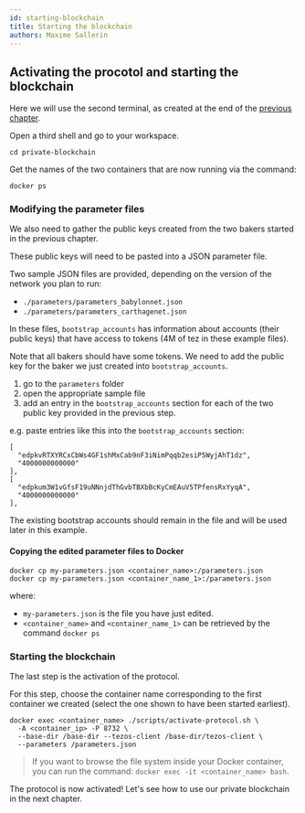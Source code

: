 ```yaml
---
id: starting-blockchain
title: Starting the blockchain
authors: Maxime Sallerin
---
```



## Activating the procotol and starting the blockchain

Here we will use the second terminal, as created at the end of the [previous chapter](/genesis).

Open a third shell and go to your workspace.

```
cd private-blockchain
```

Get the names of the two containers that are now running via the command:

```shell
docker ps
```

### Modifying the parameter files

We also need to gather the public keys created from the two bakers started in the previous chapter. 

These public keys will need to be pasted into a JSON parameter file.

Two sample JSON files are provided, depending on the version of the network you plan to run:

- `./parameters/parameters_babylonnet.json`
- `./parameters/parameters_carthagenet.json`

In these files, `bootstrap_accounts` has information about accounts (their public keys) that have access to tokens (4M of tez in these example files). 

Note that all bakers should have some tokens. We need to add the public key for the baker we just created into `bootstrap_accounts`.

1. go to the `parameters` folder
2. open the appropriate sample file
3. add an entry in the `bootstrap_accounts` section for each of the two public key provided in the previous step.

e.g. paste entries like this into the `bootstrap_accounts` section:

```shell
[
  "edpkvRTXYRCxCbWs4GF1shMxCab9nF3iNimPqqb2esiP5WyjAhT1dz",
  "4000000000000"
],
[
  "edpkum3W1vGfsF19uNNnjdThGvbTBXbBcKyCmEAuV5TPfensRxYyqA",
  "4000000000000"
],
```

The existing bootstrap accounts should remain in the file and will be used later in this example.

#### Copying the edited parameter files to Docker

```shell
docker cp my-parameters.json <container_name>:/parameters.json
docker cp my-parameters.json <container_name_1>:/parameters.json
```

where:
- `my-parameters.json` is the file you have just edited. 
- `<container_name>` and `<container_name_1>` can be retrieved by the command `docker ps`

### Starting the blockchain

The last step is the activation of the protocol.

For this step, choose the container name corresponding to the first container we created (select the one shown to have been started earliest).

```shell
docker exec <container_name> ./scripts/activate-protocol.sh \
  -A <container_ip> -P 8732 \
  --base-dir /base-dir --tezos-client /base-dir/tezos-client \
  --parameters /parameters.json
```

> If you want to browse the file system inside your Docker container, you can run the command: `docker exec -it <container_name> bash`.

The protocol is now activated! Let's see how to use our private blockchain in the next chapter.






